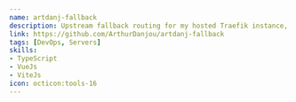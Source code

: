 ```yaml
---
name: artdanj-fallback
description: Upstream fallback routing for my hosted Traefik instance, routes traffic elsewhere when a service is down
link: https://github.com/ArthurDanjou/artdanj-fallback
tags: [DevOps, Servers]
skills:
- TypeScript
- VueJs
- ViteJs
icon: octicon:tools-16
---
```

